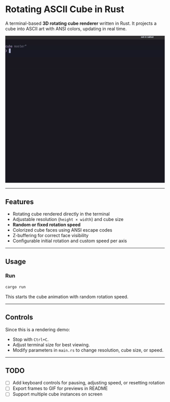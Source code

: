 # Rotating ASCII Cube in Rust

A terminal-based **3D rotating cube renderer** written in Rust. It projects a cube into ASCII art with ANSI colors, updating in real time.

![Cube](https://github.com/4ry1337/mini-projects/blob/master/cube/demo.gif)

---

## Features

* Rotating cube rendered directly in the terminal
* Adjustable resolution (`height × width`) and cube size
* **Random or fixed rotation speed**
* Colorized cube faces using ANSI escape codes
* Z-buffering for correct face visibility
* Configurable initial rotation and custom speed per axis

---

## Usage

### Run

```bash
cargo run
```

This starts the cube animation with random rotation speed.

---

## Controls

Since this is a rendering demo:

* Stop with `Ctrl+C`.
* Adjust terminal size for best viewing.
* Modify parameters in `main.rs` to change resolution, cube size, or speed.

---

## TODO

* [ ] Add keyboard controls for pausing, adjusting speed, or resetting rotation
* [ ] Export frames to GIF for previews in README
* [ ] Support multiple cube instances on screen
